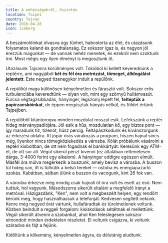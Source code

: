 ```yaml
---
title: A nehézségekről, őszintén
location: Taipei
country: Tajvan
date: 2016-04-28
icon: iceberg
---
```


A beszámolóinkat olvasva úgy tűnhet, habostorta az élet, és utazásunk folyamatos kaland és gondtalanság. Ez sokszor igaz is, és nagyon jól érezzük magunkat — de vannak nehéz menetek, és ezekről nem szoktunk írni. Most mégis egy ilyen élményt is megosztunk itt.

Utazásunk Tajvanra körülményes volt. Tokióból ki kellett keverednünk a reptérre, ami nagyjából **két és fél óra metrózást, tömeget, álldogálást jelentett**. Este negyed tizenegykor indult a repülőnk.

A repülőút maga különösen kényelmetlen és fárasztó volt. Sokszor erős turbulenciába keveredtünk — olyan volt, mint egy szörnyű hullámvasút. Furcsa végtagzsibbadás, hányinger, légszomj lépett fel, **feltéptük a papírzacskóinkat**, de éppen megúsztuk hányás nélkül, és földet értünk Tajpejben.

A repülőből kitántorogva minden mozdulat rosszul esik. Lefekszünk a reptér hideg márványpadlójára. Jól esik a hűs, mozdulatlan kő, egy biztos pont — így maradunk tíz, tizenöt, húsz percig. Feltápászkodunk és kivánszorgunk az érkezési oldalra. Itt jópár órás várakozás a program, hiszen hajnal sincs még, ilyenkor nincs tömegközlekedés a városba. Kólát próbálunk vásárolni a reptéri kisboltban, de ott nem fogadnak el bankkártyát. Keresünk egy ATM-et, de ott sor áll. Végül sikerül pénzt kivenni (ez általában rettenetesen dárga, 3-4000 forint egy alkalom). A hányinger eddigre egészen elmúlt. Másfél óra múlva megérkezik a buszunk, amely bevisz a városba. A buszon túl hideg van, itt is tűlhűtik a belső tereket — ostoba és energiapazarló szokás. Kabátban, sálban ülünk a buszon és vacogunk, kint 26 fok van.

A városba érkezve még mindig csak hajnali öt óra volt és esett az eső. Nem tudtuk, hol vagyunk. Másodszorra sikerült eltaláni a megfelelő irányt a metróval. Házigazdánk, "Ken", nem volt a megbeszélt helyen, egy rendőrt kérünk meg, hogy használhassuk a telefonját. Kedvesen segített nekünk. Kenre még negyed órát vártunk, hullafáradtak és türelmetlenek voltunk. Közben beindult a reggeli forgalom: kisiskolások sétáltnak el mellettünk. Végül sikerült átvenni a szobánkat, ahol Ken feleslegesen sokszor elmondott minden érdektelen részletet. El voltunk csigázva, ki voltunk száradva és fájt a fejünk.

Kidőltünk a kőkemény, kényelmetlen ágyra, és délutánig aludtunk.
